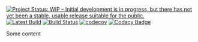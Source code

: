 [![Project Status: WIP – Initial development is in progress, but there has not yet been a stable, usable release suitable for the public.](https://www.repostatus.org/badges/latest/wip.svg)](https://www.repostatus.org/#wip)
[![Latest Build](https://badgen.net/github/tag/webmatrixware/logboss?icon=github,label=Build)](https://badgen.net/github/tag/webmatrixware/logboss?icon=github,label=Build)
[![Build Status](https://travis-ci.org/WebMatrixware/logboss.svg?branch=master)](https://travis-ci.org/WebMatrixware/logboss)
[![codecov](https://codecov.io/gh/WebMatrixware/logboss/branch/master/graph/badge.svg)](https://codecov.io/gh/WebMatrixware/logboss)
[![Codacy Badge](https://api.codacy.com/project/badge/Grade/ebb5bd3cc1ee44ef859baa35406b6e04)](https://www.codacy.com/app/WebMatrixware/logboss?utm_source=github.com&amp;utm_medium=referral&amp;utm_content=WebMatrixware/logboss&amp;utm_campaign=Badge_Grade)

Some content
